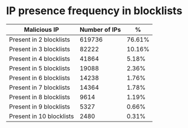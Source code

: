 # IP presence frequency in blocklists
| Malicious IP | Number of IPs | % |
|----|----|----|
| Present in 2 blocklists | 619736 | 76.61% |
| Present in 3 blocklists | 82222 | 10.16% |
| Present in 4 blocklists | 41864 | 5.18% |
| Present in 5 blocklists | 19088 | 2.36% |
| Present in 6 blocklists | 14238 | 1.76% |
| Present in 7 blocklists | 14364 | 1.78% |
| Present in 8 blocklists | 9614 | 1.19% |
| Present in 9 blocklists | 5327 | 0.66% |
| Present in 10 blocklists | 2480 | 0.31% |
